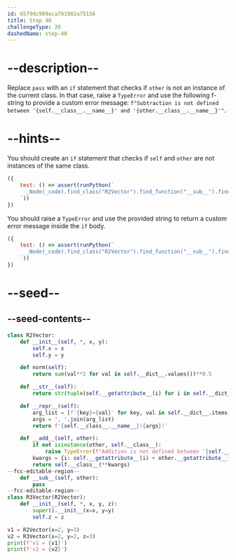 ```yaml
---
id: 65f9dc989aca701982a75156
title: Step 40
challengeType: 20
dashedName: step-40
---
```


# --description--

Replace `pass` with an `if` statement that checks if `other` is not an instance of the current class. In that case, raise a `TypeError` and use the following f-string to provide a custom error message: `f"Subtraction is not defined between '{self.__class__.__name__}' and '{other.__class__.__name__}'"`.

# --hints--

You should create an `if` statement that checks if `self` and `other` are not instances of the same class.

```js
({
    test: () => assert(runPython(`
      _Node(_code).find_class("R2Vector").find_function("__sub__").find_ifs()[0].find_conditions()[0].is_equivalent("not isinstance(other, self.__class__)")
    `))
})
```

You should raise a `TypeError` and use the provided string to return a custom error message inside the `if` body.

```js
({
    test: () => assert(runPython(`
      _Node(_code).find_class("R2Vector").find_function("__sub__").find_ifs()[0].find_bodies()[0].has_stmt('raise TypeError(f"Subtraction is not defined between \\'{self.__class__.__name__}\\' and \\'{other.__class__.__name__}\\'")')
    `))
})
```

# --seed--

## --seed-contents--

```py
class R2Vector:
    def __init__(self, *, x, y):
        self.x = x
        self.y = y

    def norm(self):
        return sum(val**2 for val in self.__dict__.values())**0.5

    def __str__(self):
        return str(tuple(self.__getattribute__(i) for i in self.__dict__))

    def __repr__(self):
        arg_list = [f'{key}={val}' for key, val in self.__dict__.items()]
        args = ', '.join(arg_list)
        return f'{self.__class__.__name__}({args})'

    def __add__(self, other):
        if not isinstance(other, self.__class__):
            raise TypeError(f"Addition is not defined between '{self.__class__.__name__}' and '{other.__class__.__name__}'")
        kwargs = {i: self.__getattribute__(i) + other.__getattribute__(i) for i in self.__dict__}
        return self.__class__(**kwargs)
--fcc-editable-region--
    def __sub__(self, other):
        pass
--fcc-editable-region--
class R3Vector(R2Vector):
    def __init__(self, *, x, y, z):
        super().__init__(x=x, y=y)
        self.z = z

v1 = R2Vector(x=2, y=3)
v2 = R3Vector(x=2, y=2, z=3)
print(f'v1 = {v1}')
print(f'v2 = {v2}')
```
